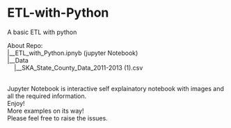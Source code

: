 # ETL-with-Python
A basic ETL with python <br>

About Repo: <br>
|__ETL_with_Python.ipnyb (jupyter Notebook)<br>
|__Data<br>
&nbsp; &nbsp; |__SKA_State_County_Data_2011-2013 (1).csv<br>

<br>
Jupyter Notebook is interactive self explainatory notebook with images and all the required information.<br>
Enjoy! <br>
More examples on its way!<br>
Please feel free to raise the issues.<br>
